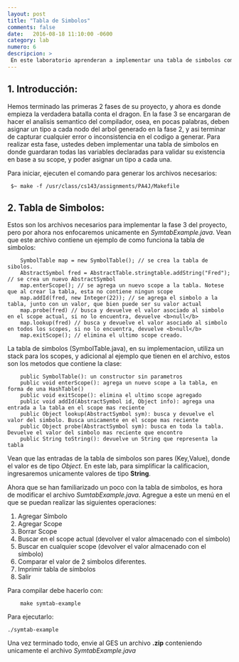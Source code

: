 ```yaml
---
layout: post
title: "Tabla de Simbolos"
comments: false
date:   2016-08-18 11:10:00 -0600
category: lab
numero: 6
descripcion: >
 En este laboratorio aprenderan a implementar una tabla de simbolos como la que usaran en la fase 3 del proyecto.
---
```



## 1. Introducción:

Hemos terminado las primeras 2 fases de su proyecto, y ahora es donde empieza la verdadera batalla conta el dragon. En la fase 3 se encargaran 
de hacer el analisis semantico del compilador, osea, en pocas palabras, deben asignar un tipo a cada nodo del arbol generado en la fase 2, y asi 
terminar de capturar cualquier error o inconsistencia en el codigo a generar. Para realizar esta fase, ustedes deben implementar una tabla de simbolos 
en donde guardaran todas las variables declaradas para validar su existencia en base a su scope, y poder asignar un tipo a cada una. 

Para iniciar, ejecuten el comando para generar los archivos necesarios: 

```shell
 $~ make -f /usr/class/cs143/assignments/PA4J/Makefile
```


## 2. Tabla de Simbolos:

Estos son los archivos necesarios para implementar la fase 3 del proyecto, pero por ahora nos enfocaremos unicamente en <i>SymtabExample.java</i>. Vean que 
este archivo contiene un ejemplo de como funciona la tabla de simbolos: 

```
	SymbolTable map = new SymbolTable(); // se crea la tabla de sibolos.
	AbstractSymbol fred = AbstractTable.stringtable.addString("Fred"); // se crea un nuevo AbstractSymbol
	map.enterScope(); // se agrega un nuevo scope a la tabla. Notese que al crear la tabla, esta no contiene ningun scope
	map.addId(fred, new Integer(22)); // se agrega el simbolo a la tabla, junto con un valor, que bien puede ser su valor actual
	map.probe(fred) // busca y devuelve el valor asociado al simbolo en el scope actual, si no lo encuentra, devuelve <b>null</b>
	map.lookup(fred) // busca y devuelve el valor asociado al simbolo en todos los scopes, si no lo encuentra, devuelve <b>null</b>
	map.exitScope(); // elimina el ultimo scope creado.  

```

La tabla de simbolos (SymbolTable.java), en su implementacion, utiliza un stack para los scopes, y adicional al ejemplo que tienen en el archivo, 
estos son los metodos que contiene la clase:

```
	public SymbolTable(): un constructor sin parametros
	public void enterScope(): agrega un nuevo scope a la tabla, en forma de una HashTable()
	public void exitScope(): elimina el ultimo scope agregado
	public void addId(AbstractSymbol id, Object info): agrega una entrada a la tabla en el scope mas reciente
	public Object lookup(AbstractSymbol sym): busca y devuelve el valor del simbolo. Busca unicamente en el scope mas reciente
	public Object probe(AbstractSymbol sym): busca en toda la tabla. Devuelve el valor del simbolo mas reciente que encontro
	public String toString(): devuelve un String que representa la tabla

```

Vean que las entradas de la tabla de simbolos son pares (Key,Value), donde el valor es de tipo <i>Object</i>. En este lab, para simplificar la calificacion, 
ingresaremos unicamente valores de tipo <b>String</b>. 

Ahora que se han familiarizado un poco con la tabla de simbolos, es hora de modificar el archivo <i>SumtabExample.java</i>. Agregue a este un menú en el que 
se puedan realizar las siguientes operaciones: 

1. Agregar Símbolo
2. Agregar Scope
3. Borrar Scope
4. Buscar en el scope actual (devolver el valor almacenado con el símbolo)
5. Buscar en cualquier scope (devolver el valor almacenado con el símbolo)
6. Comparar el valor de 2 simbolos diferentes. 
7. Imprimir tabla de símbolos
8. Salir

Para compilar debe hacerlo con: 

```
	make symtab-example
```

Para ejecutarlo: 

```
./symtab-example
```

Una vez terminado todo, envie al GES un archivo <b>.zip</b> conteniendo unicamente el archivo <i>SymtabExample.java</i>